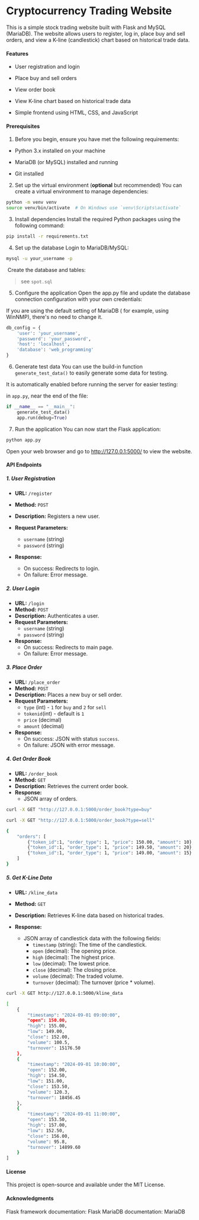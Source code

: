 # Cryptocurrency Trading Website

This is a simple stock trading website built with Flask and MySQL (MariaDB). The website allows users to register, log in, place buy and sell orders, and view a K-line (candlestick) chart based on historical trade data.

#### Features

- User registration and login

- Place buy and sell orders
- View order book
- View K-line chart based on historical trade data
- Simple frontend using HTML, CSS, and JavaScript

#### Prerequisites

1. Before you begin, ensure you have met the following requirements:

- Python 3.x installed on your machine

- MariaDB (or MySQL) installed and running
- Git installed

2. Set up the virtual environment (**optional** but recommended)
You can create a virtual environment to manage dependencies:

```bash
python -m venv venv
source venv/bin/activate  # On Windows use `venv\Scripts\activate`
```

3. Install dependencies
Install the required Python packages using the following command:

```bash
pip install -r requirements.txt
```

4. Set up the database
Login to MariaDB/MySQL:

```bash
mysql -u your_username -p

```

​	Create the database and tables:

> see `spot.sql`

5. Configure the application
  Open the app.py file and update the database connection configuration with your own credentials:

  If you are using the default setting of MariaDB ( for example, using WinNMP), there's no need to change it. 

```python
db_config = {
    'user': 'your_username',
    'password': 'your_password',
    'host': 'localhost',
    'database': 'web_programming'
}
```

6. Generate test data
You can use the build-in function `generate_test_data()` to easily generate some data for testing.

It is automatically enabled before running the server for easier testing: 

in `app.py`, near the end of the file:

```python
if __name__ == "__main__":
    generate_test_data()  
    app.run(debug=True)
```
7. Run the application
You can now start the Flask application:

```bash
python app.py
```
Open your web browser and go to http://127.0.0.1:5000/ to view the website.


#### API Endpoints

##### 1. User Registration

- **URL:** `/register`
- **Method:** `POST`
- **Description:** Registers a new user.

- **Request Parameters:**
  - `username` (string)
  - `password` (string)

- **Response:**
  - On success: Redirects to login.
  - On failure: Error message.
  
  

##### 2. User Login

- **URL:** `/login`
- **Method:** `POST`
- **Description:** Authenticates a user.
- **Request Parameters:**
  - `username` (string)
  - `password` (string)
- **Response:**
  - On success: Redirects to main page.
  - On failure: Error message.



##### 3. Place Order

- **URL:** `/place_order`
- **Method:** `POST`
- **Description:** Places a new buy or sell order.
- **Request Parameters:**
  - `type` (int) - `1` for `buy` and `2` for `sell`
  - `tokenid`(int) - default is `1`
  - `price` (decimal)
  - `amount` (decimal)
- **Response:**
  - On success: JSON with status `success`.
  - On failure: JSON with error message.



##### 4. Get Order Book

- **URL:** `/order_book`
- **Method:** `GET`
- **Description:** Retrieves the current order book.
- **Response:**
  - JSON array of orders.

```bash
curl -X GET "http://127.0.0.1:5000/order_book?type=buy"

curl -X GET "http://127.0.0.1:5000/order_book?type=sell"
```

```bash
{
    "orders": [
        {"token_id":1, "order_type": 1, "price": 150.00, "amount": 10},  
        {"token_id":1, "order_type": 1, "price": 149.50, "amount": 20},
        {"token_id":1, "order_type": 1, "price": 149.00, "amount": 15}
    ]
}

```


##### 5. Get K-Line Data

- **URL:** `/kline_data`
- **Method:** `GET`
- **Description:** Retrieves K-line data based on historical trades.

- **Response:**
  - JSON array of candlestick data with the following fields:
    - `timestamp` (string): The time of the candlestick.
    - `open` (decimal): The opening price.
    - `high` (decimal): The highest price.
    - `low` (decimal): The lowest price.
    - `close` (decimal): The closing price.
    - `volume` (decimal): The traded volume.
    - `turnover` (decimal): The turnover (price * volume).

```bash
curl -X GET http://127.0.0.1:5000/kline_data
```
```bash
[
    {
        "timestamp": "2024-09-01 09:00:00",
        "open": 150.00,
        "high": 155.00,
        "low": 149.00,
        "close": 152.00,
        "volume": 100.5,
        "turnover": 15176.50
    },
    {
        "timestamp": "2024-09-01 10:00:00",
        "open": 152.00,
        "high": 154.50,
        "low": 151.00,
        "close": 153.50,
        "volume": 120.3,
        "turnover": 18456.45
    },
    {
        "timestamp": "2024-09-01 11:00:00",
        "open": 153.50,
        "high": 157.00,
        "low": 152.50,
        "close": 156.00,
        "volume": 95.8,
        "turnover": 14899.60
    }
]
```




#### License

This project is open-source and available under the MIT License.

#### Acknowledgments

Flask framework documentation: Flask
MariaDB documentation: MariaDB